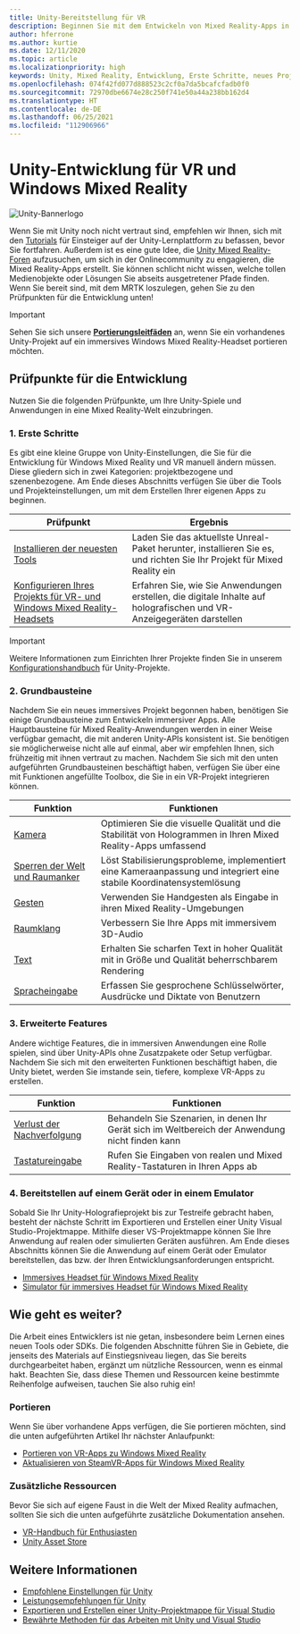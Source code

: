 ```yaml
---
title: Unity-Bereitstellung für VR
description: Beginnen Sie mit dem Entwickeln von Mixed Reality-Apps in Unity für immersive Headsets für VR und Windows Mixed Reality.
author: hferrone
ms.author: kurtie
ms.date: 12/11/2020
ms.topic: article
ms.localizationpriority: high
keywords: Unity, Mixed Reality, Entwicklung, Erste Schritte, neues Projekt, Portieren, Funktion, Kamera, Simulation, Emulation, Dokumentation, Mixed Reality-Headset, Windows Mixed Reality-Headset, Virtual Reality-Headset, was ist Virtual Reality, was ist Augmented Reality, MRTK, Mixed Reality Toolkit, Spracheingabe, ausrichtbare Kamera, Emulator, Azure, Tutorials
ms.openlocfilehash: 074f42fd077d888523c2cf0a7da5bcafcfadb0f0
ms.sourcegitcommit: 72970dbe6674e28c250f741e50a44a238bb162d4
ms.translationtype: HT
ms.contentlocale: de-DE
ms.lasthandoff: 06/25/2021
ms.locfileid: "112906966"
---
```

# <a name="unity-development-for-vr-and-windows-mixed-reality"></a>Unity-Entwicklung für VR und Windows Mixed Reality

![Unity-Bannerlogo](../images/unity_logo_banner.png)

Wenn Sie mit Unity noch nicht vertraut sind, empfehlen wir Ihnen, sich mit den [Tutorials](https://unity3d.com/learn/tutorials) für Einsteiger auf der Unity-Lernplattform zu befassen, bevor Sie fortfahren. Außerdem ist es eine gute Idee, die [Unity Mixed Reality-Foren](https://forum.unity3d.com/forums/hololens.102/) aufzusuchen, um sich in der Onlinecommunity zu engagieren, die Mixed Reality-Apps erstellt. Sie können schlicht nicht wissen, welche tollen Medienobjekte oder Lösungen Sie abseits ausgetretener Pfade finden. Wenn Sie bereit sind, mit dem MRTK loszulegen, gehen Sie zu den Prüfpunkten für die Entwicklung unten!

> [!IMPORTANT]
> Sehen Sie sich unsere **[Portierungsleitfäden](../porting-apps/porting-overview.md)** an, wenn Sie ein vorhandenes Unity-Projekt auf ein immersives Windows Mixed Reality-Headset portieren möchten. 

## <a name="development-checkpoints"></a>Prüfpunkte für die Entwicklung

Nutzen Sie die folgenden Prüfpunkte, um Ihre Unity-Spiele und Anwendungen in eine Mixed Reality-Welt einzubringen.

### <a name="1-getting-started"></a>1. Erste Schritte

Es gibt eine kleine Gruppe von Unity-Einstellungen, die Sie für die Entwicklung für Windows Mixed Reality und VR manuell ändern müssen. Diese gliedern sich in zwei Kategorien: projektbezogene und szenenbezogene. Am Ende dieses Abschnitts verfügen Sie über die Tools und Projekteinstellungen, um mit dem Erstellen Ihrer eigenen Apps zu beginnen.

|  Prüfpunkt  |  Ergebnis  |
| --- | --- |
| [Installieren der neuesten Tools](../install-the-tools.md) | Laden Sie das aktuellste Unreal-Paket herunter, installieren Sie es, und richten Sie Ihr Projekt für Mixed Reality ein |
| [Konfigurieren Ihres Projekts für VR- und Windows Mixed Reality-Headsets](./xr-project-setup.md?tabs=openxr) | Erfahren Sie, wie Sie Anwendungen erstellen, die digitale Inhalte auf holografischen und VR-Anzeigegeräten darstellen |

> [!IMPORTANT]
> Weitere Informationen zum Einrichten Ihrer Projekte finden Sie in unserem [Konfigurationshandbuch](choosing-unity-version.md) für Unity-Projekte.

### <a name="2-core-building-blocks"></a>2. Grundbausteine

Nachdem Sie ein neues immersives Projekt begonnen haben, benötigen Sie einige Grundbausteine zum Entwickeln immersiver Apps. Alle Hauptbausteine für Mixed Reality-Anwendungen werden in einer Weise verfügbar gemacht, die mit anderen Unity-APIs konsistent ist. Sie benötigen sie möglicherweise nicht alle auf einmal, aber wir empfehlen Ihnen, sich frühzeitig mit ihnen vertraut zu machen. Nachdem Sie sich mit den unten aufgeführten Grundbausteinen beschäftigt haben, verfügen Sie über eine mit Funktionen angefüllte Toolbox, die Sie in ein VR-Projekt integrieren können.

|  Funktion  |  Funktionen  |
| --- | --- |
| [Kamera](../unity/camera-in-unity.md) | Optimieren Sie die visuelle Qualität und die Stabilität von Hologrammen in Ihren Mixed Reality-Apps umfassend |
| [Sperren der Welt und Raumanker](spatial-anchors-in-unity.md) | Löst Stabilisierungsprobleme, implementiert eine Kameraanpassung und integriert eine stabile Koordinatensystemlösung || [Motion-Controller](../unity/motion-controllers-in-unity.md) | Fügen Sie Ihren Mixed Reality-Apps räumliche Aktionen hinzu |
| [Gesten](../unity/gestures-in-unity.md) | Verwenden Sie Handgesten als Eingabe in ihren Mixed Reality-Umgebungen |
| [Raumklang](../unity/spatial-sound-in-unity.md) | Verbessern Sie Ihre Apps mit immersivem 3D-Audio |
| [Text](../unity/text-in-unity.md) | Erhalten Sie scharfen Text in hoher Qualität mit in Größe und Qualität beherrschbarem Rendering |
| [Spracheingabe](../unity/voice-input-in-unity.md) | Erfassen Sie gesprochene Schlüsselwörter, Ausdrücke und Diktate von Benutzern|

### <a name="3-advanced-features"></a>3. Erweiterte Features

Andere wichtige Features, die in immersiven Anwendungen eine Rolle spielen, sind über Unity-APIs ohne Zusatzpakete oder Setup verfügbar. Nachdem Sie sich mit den erweiterten Funktionen beschäftigt haben, die Unity bietet, werden Sie imstande sein, tiefere, komplexe VR-Apps zu erstellen.

|  Funktion  |  Funktionen  |
| --- | --- |
| [Verlust der Nachverfolgung](tracking-loss-in-unity.md) | Behandeln Sie Szenarien, in denen Ihr Gerät sich im Weltbereich der Anwendung nicht finden kann |
| [Tastatureingabe](keyboard-input-in-unity.md) | Rufen Sie Eingaben von realen und Mixed Reality-Tastaturen in Ihren Apps ab |

### <a name="4-deploying-to-a-device-or-emulator"></a>4. Bereitstellen auf einem Gerät oder in einem Emulator

Sobald Sie Ihr Unity-Holografieprojekt bis zur Testreife gebracht haben, besteht der nächste Schritt im Exportieren und Erstellen einer Unity Visual Studio-Projektmappe. Mithilfe dieser VS-Projektmappe können Sie Ihre Anwendung auf realen oder simulierten Geräten ausführen. Am Ende dieses Abschnitts können Sie die Anwendung auf einem Gerät oder Emulator bereitstellen, das bzw. der Ihren Entwicklungsanforderungen entspricht.

* [Immersives Headset für Windows Mixed Reality](../platform-capabilities-and-apis/using-visual-studio.md)
* [Simulator für immersives Headset für Windows Mixed Reality](../platform-capabilities-and-apis/using-the-windows-mixed-reality-simulator.md)

## <a name="whats-next"></a>Wie geht es weiter?

Die Arbeit eines Entwicklers ist nie getan, insbesondere beim Lernen eines neuen Tools oder SDKs. Die folgenden Abschnitte führen Sie in Gebiete, die jenseits des Materials auf Einstiegsniveau liegen, das Sie bereits durchgearbeitet haben, ergänzt um nützliche Ressourcen, wenn es einmal hakt. Beachten Sie, dass diese Themen und Ressourcen keine bestimmte Reihenfolge aufweisen, tauchen Sie also ruhig ein!

### <a name="porting"></a>Portieren

Wenn Sie über vorhandene Apps verfügen, die Sie portieren möchten, sind die unten aufgeführten Artikel Ihr nächster Anlaufpunkt:

* [Portieren von VR-Apps zu Windows Mixed Reality](../porting-apps/porting-guides.md?tabs=project)
* [Aktualisieren von SteamVR-Apps für Windows Mixed Reality](../porting-apps/updating-your-steamvr-application-for-windows-mixed-reality.md)

### <a name="additional-resources"></a>Zusätzliche Ressourcen

Bevor Sie sich auf eigene Faust in die Welt der Mixed Reality aufmachen, sollten Sie sich die unten aufgeführte zusätzliche Dokumentation ansehen. 

* [VR-Handbuch für Enthusiasten](/windows/mixed-reality/enthusiast-guide/vr-journey)
* [Unity Asset Store](https://assetstore.unity.com)

## <a name="see-also"></a>Weitere Informationen 

* [Empfohlene Einstellungen für Unity](recommended-settings-for-unity.md)
* [Leistungsempfehlungen für Unity](performance-recommendations-for-unity.md)
* [Exportieren und Erstellen einer Unity-Projektmappe für Visual Studio](exporting-and-building-a-unity-visual-studio-solution.md)
* [Bewährte Methoden für das Arbeiten mit Unity und Visual Studio](best-practices-for-working-with-unity-and-visual-studio.md)